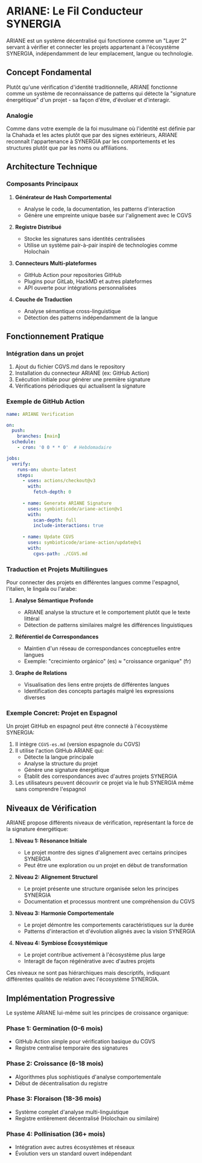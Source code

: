 # ARIANE: Le Fil Conducteur SYNERGIA

ARIANE est un système décentralisé qui fonctionne comme un "Layer 2" servant à vérifier et connecter les projets appartenant à l'écosystème SYNERGIA, indépendamment de leur emplacement, langue ou technologie.

## Concept Fondamental

Plutôt qu'une vérification d'identité traditionnelle, ARIANE fonctionne comme un système de reconnaissance de patterns qui détecte la "signature énergétique" d'un projet - sa façon d'être, d'évoluer et d'interagir.

### Analogie
Comme dans votre exemple de la foi musulmane où l'identité est définie par la Chahada et les actes plutôt que par des signes extérieurs, ARIANE reconnaît l'appartenance à SYNERGIA par les comportements et les structures plutôt que par les noms ou affiliations.

## Architecture Technique

### Composants Principaux
1. **Générateur de Hash Comportemental**
   - Analyse le code, la documentation, les patterns d'interaction
   - Génère une empreinte unique basée sur l'alignement avec le CGVS
   
2. **Registre Distribué**
   - Stocke les signatures sans identités centralisées
   - Utilise un système pair-à-pair inspiré de technologies comme Holochain
   
3. **Connecteurs Multi-plateformes**
   - GitHub Action pour repositories GitHub
   - Plugins pour GitLab, HackMD et autres plateformes
   - API ouverte pour intégrations personnalisées

4. **Couche de Traduction**
   - Analyse sémantique cross-linguistique
   - Détection des patterns indépendamment de la langue

## Fonctionnement Pratique

### Intégration dans un projet
1. Ajout du fichier CGVS.md dans le repository
2. Installation du connecteur ARIANE (ex: GitHub Action)
3. Exécution initiale pour générer une première signature
4. Vérifications périodiques qui actualisent la signature

### Exemple de GitHub Action
```yaml
name: ARIANE Verification

on:
  push:
    branches: [main]
  schedule:
    - cron: '0 0 * * 0'  # Hebdomadaire

jobs:
  verify:
    runs-on: ubuntu-latest
    steps:
      - uses: actions/checkout@v3
        with:
          fetch-depth: 0
      
      - name: Generate ARIANE Signature
        uses: symbioticode/ariane-action@v1
        with:
          scan-depth: full
          include-interactions: true
          
      - name: Update CGVS
        uses: symbioticode/ariane-action/update@v1
        with:
          cgvs-path: ./CGVS.md
```

### Traduction et Projets Multilingues

Pour connecter des projets en différentes langues comme l'espagnol, l'italien, le lingala ou l'arabe:

1. **Analyse Sémantique Profonde**
   - ARIANE analyse la structure et le comportement plutôt que le texte littéral
   - Détection de patterns similaires malgré les différences linguistiques

2. **Référentiel de Correspondances**
   - Maintien d'un réseau de correspondances conceptuelles entre langues
   - Exemple: "crecimiento orgánico" (es) ≈ "croissance organique" (fr)

3. **Graphe de Relations**
   - Visualisation des liens entre projets de différentes langues
   - Identification des concepts partagés malgré les expressions diverses

### Exemple Concret: Projet en Espagnol

Un projet GitHub en espagnol peut être connecté à l'écosystème SYNERGIA:

1. Il intègre `CGVS-es.md` (version espagnole du CGVS)
2. Il utilise l'action GitHub ARIANE qui:
   - Détecte la langue principale
   - Analyse la structure du projet
   - Génère une signature énergétique
   - Établit des correspondances avec d'autres projets SYNERGIA
3. Les utilisateurs peuvent découvrir ce projet via le hub SYNERGIA même sans comprendre l'espagnol

## Niveaux de Vérification

ARIANE propose différents niveaux de vérification, représentant la force de la signature énergétique:

1. **Niveau 1: Résonance Initiale**
   - Le projet montre des signes d'alignement avec certains principes SYNERGIA
   - Peut être une exploration ou un projet en début de transformation

2. **Niveau 2: Alignement Structurel**
   - Le projet présente une structure organisée selon les principes SYNERGIA
   - Documentation et processus montrent une compréhension du CGVS

3. **Niveau 3: Harmonie Comportementale**
   - Le projet démontre les comportements caractéristiques sur la durée
   - Patterns d'interaction et d'évolution alignés avec la vision SYNERGIA

4. **Niveau 4: Symbiose Écosystémique**
   - Le projet contribue activement à l'écosystème plus large
   - Interagit de façon régénérative avec d'autres projets

Ces niveaux ne sont pas hiérarchiques mais descriptifs, indiquant différentes qualités de relation avec l'écosystème SYNERGIA.

## Implémentation Progressive

Le système ARIANE lui-même suit les principes de croissance organique:

### Phase 1: Germination (0-6 mois)
- GitHub Action simple pour vérification basique du CGVS
- Registre centralisé temporaire des signatures

### Phase 2: Croissance (6-18 mois)
- Algorithmes plus sophistiqués d'analyse comportementale
- Début de décentralisation du registre

### Phase 3: Floraison (18-36 mois)
- Système complet d'analyse multi-linguistique
- Registre entièrement décentralisé (Holochain ou similaire)

### Phase 4: Pollinisation (36+ mois)
- Intégration avec autres écosystèmes et réseaux
- Évolution vers un standard ouvert indépendant